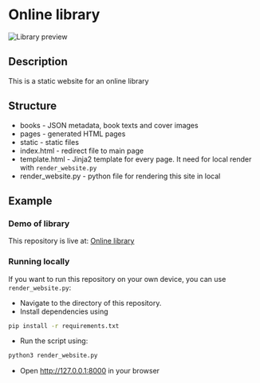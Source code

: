 # Online library
![Library preview](https://dvmn.org/media/image_TLlI3D8.png)
## Description
This is a static website for an online library
## Structure
- books - JSON metadata, book texts and cover images
- pages - generated HTML pages
- static - static files
- index.html - redirect file to main page
- template.html - Jinja2 template for every page. It need for local render with `render_website.py`
- render_website.py - python file for rendering this site in local
## Example
### Demo of library
This repository is live at: [Online library](https://svillors.github.io/library)
### Running locally
If you want to run this repository on your own device, you can use `render_website.py`:
- Navigate to the directory of this repository.
- Install dependencies using
```bash
pip install -r requirements.txt
```
- Run the script using:
```bash
python3 render_website.py
```
- Open http://127.0.0.1:8000 in your browser